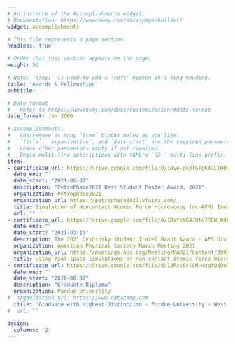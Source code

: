 ```yaml
---
# An instance of the Accomplishments widget.
# Documentation: https://wowchemy.com/docs/page-builder/
widget: accomplishments

# This file represents a page section.
headless: true

# Order that this section appears on the page.
weight: 50

# Note: `&shy;` is used to add a 'soft' hyphen in a long heading.
title: 'Awards & Fellowships'
subtitle:

# Date format
#   Refer to https://wowchemy.com/docs/customization/#date-format
date_format: Jan 2006

# Accomplishments.
#   Add/remove as many `item` blocks below as you like.
#   `title`, `organization`, and `date_start` are the required parameters.
#   Leave other parameters empty if not required.
#   Begin multi-line descriptions with YAML's `|2-` multi-line prefix.
item:
- certificate_url: https://drive.google.com/file/d/1eye-pkXlGTgKXJLtH0R4hBDCb_90q8VN/preview
  date_end: ""
  date_start: "2021-06-07"
  description: "PetroPhase2021 Best Student Poster Award, 2021"
  organization: Petrophase2021
  organization_url: https://petrophase2021.vfairs.com/
  title: Simulation of Noncontact Atomic Force Microscopy (nc-AFM) Images Using Real-Space Pseudopotential Calculations
  url: ""
- certificate_url: https://drive.google.com/file/d/1MaYo9G4JUtd7REW_Wd6HcUQrk2T5jLhI/preview
  date_end: ""
  date_start: "2021-03-15"
  description: The 2021 Ovshinsky Student Travel Grant Award - APS Division of Materials Physics (DMP)
  organization: American Physical Society March Meeting 2021
  organization_url: https://meetings.aps.org/Meeting/MAR21/Content/3990
  title: Using real-space simulations of non-contact atomic force microscopy to distinguish functional groups, atomic species and molecular geometries in organic molecules
- certificate_url: https://drive.google.com/file/d/13Rzs6vlCM-wzqfQdQoROqs4_ooRBioLQ/preview
  date_end: ""
  date_start: "2020-08-07"
  description: "Graduate Diploma"
  organization: Purdue University
#  organization_url: https://www.datacamp.com
  title: 'Graduate with Highest Distinction - Purdue University - West Lafayette'
#  url: ""

design:
  columns: '2' 
---
```

